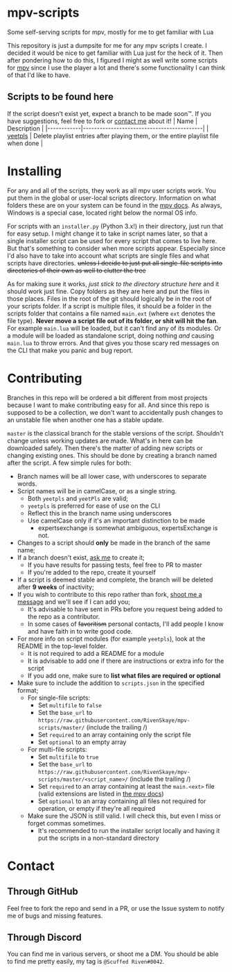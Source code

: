 # mpv-scripts #
Some self-serving scripts for mpv, mostly for me to get familiar with Lua

This repository is just a dumpsite for me for any mpv scripts I create. I decided it would be nice to get familiar with Lua just for the heck of it.
Then after pondering how to do this, I figured I might as well write some scripts for [mpv](https://mpv.io) since I use the player a lot and there's some functionality I can think of that I'd like to have.

## Scripts to be found here ##
If the script doesn't exist yet, expect a branch to be made soon™. If you have suggestions, feel free to fork or [contact me](#Contact) about it!
|    Name    |                Description                |
|------------|-------------------------------------------|
| [yeetpls](/yeetpls) | Delete playlist entries after playing them, or the entire playlist file when done |

# Installing #
For any and all of the scripts, they work as all mpv user scripts work. You put them in the global or user-local scripts directory. Information
on what folders these are on your system can be found in the [mpv docs](https://mpv.io/manual/master/#files).
As always, Windows is a special case, located right below the normal OS info.

For scripts with an `installer.py` (Python 3.x!) in their directory, just run that for easy setup. I might change it to take in script names later, so that a
single installer script can be used for every  script that comes to live here. But that's something to consider when more scripts appear.
Especially since I'd also have to take into account what scripts are single files and what scripts have directories. ~~unless I decide to just put
all single-file scripts into directories of their own as well to clutter the tree~~

As for making sure it works, _just stick to the directory structure here_ and it should work just fine. Copy folders as they are here and put the files in those places. Files in the root of the git
should logically be in the root of your scripts folder. If a script is multiple files, it should be a folder in the scripts folder that contains
a file named `main.ext` (where `ext` denotes the file type). **Never move a script file out of its folder, or shit will hit the fan**.
For example `main.lua` will be loaded, but it can't find any of its modules. Or a module will be loaded as standalone script, doing nothing _and_ causing `main.lua` to
throw errors. And that gives you those scary red messages on the CLI that make you panic and bug report.


# Contributing #
Branches in this repo will be ordered a bit different from most projects because I want to make contributing easy for all. And since this repo is supposed to be a collection, we don't want to accidentally push changes to an unstable file when another one has a stable update.

`master` is the classical branch for the stable versions of the script. Shouldn't change unless working updates are made.
What's in here can be downloaded safely. Then there's the matter of adding new scripts or changing existing ones.
This should be done by creating a branch named after the script. A few simple rules for both:
- Branch names will be all lower case, with underscores to separate words.
- Script names will be in camelCase, or as a single string.
  - Both `yeetpls` and `yeetPls` are valid;
  - `yeetpls` is preferred for ease of use on the CLI
  - Reflect this in the branch name using underscores
  - Use camelCase only if it's an important distinction to be made
    - expertsexchange is somewhat ambiguous, expertsExchange is not.
- Changes to a script should **only** be made in the branch of the same name;
- If a branch doesn't exist, [ask me](#Contact) to create it;
  - If you have results for passing tests, feel free to PR to master
  - If you're added to the repo, create it yourself
- If a script is deemed stable and complete, the branch will be deleted after __9 weeks__ of inactivity;
- If you wish to contribute to this repo rather than fork, [shoot me a message](#Through-Discord) and we'll see if I can add you;
  - It's advisable to have sent in PRs before you request being added to the repo as a contributor.
  - In some cases of ~~favoritism~~ personal contacts, I'll add people I know and have faith in to write good code.
- For more info on script modules (for example `yeetpls`), look at the README in the top-level folder.
  - It is not required to add a README for a module
  - It is advisable to add one if there are instructions or extra info for the script
  - If you add one, make sure to **list what files are required or optional**
- Make sure to include the addition to `scripts.json` in the specified format;
  - For single-file scripts:
    - Set `multifile` to `false`
    - Set the `base_url` to `https://raw.githubusercontent.com/RivenSkaye/mpv-scripts/master/` (include the trailing /)
    - Set `required` to an array containing only the script file
    - Set `optional` to an empty array
  - For multi-file scripts:
    - Set `multifile` to `true`
    - Set the `base_url` to `https://raw.githubusercontent.com/RivenSkaye/mpv-scripts/master/<script_name>/` (include the trailing /)
    - Set `required` to an array containing at least the `main.<ext>` file (valid extensions are listed in [the mpv docs](https://mpv.io/manual/master/))
    - Set `optional` to an array containing all files not required for operation, or empty if they're all required
  - Make sure the JSON is still valid. I will check this, but even I miss or forget commas sometimes.
    - It's recommended to run the installer script locally and having it put the scripts in a non-standard directory

# Contact #
## Through GitHub ##
Feel free to fork the repo and send in a PR, or use the Issue system to notify me of bugs and missing features.

## Through Discord ##
You can find me in various servers, or shoot me a DM. You should be able to find me pretty easily, my tag is `@Scuffed Riven#0042`.

